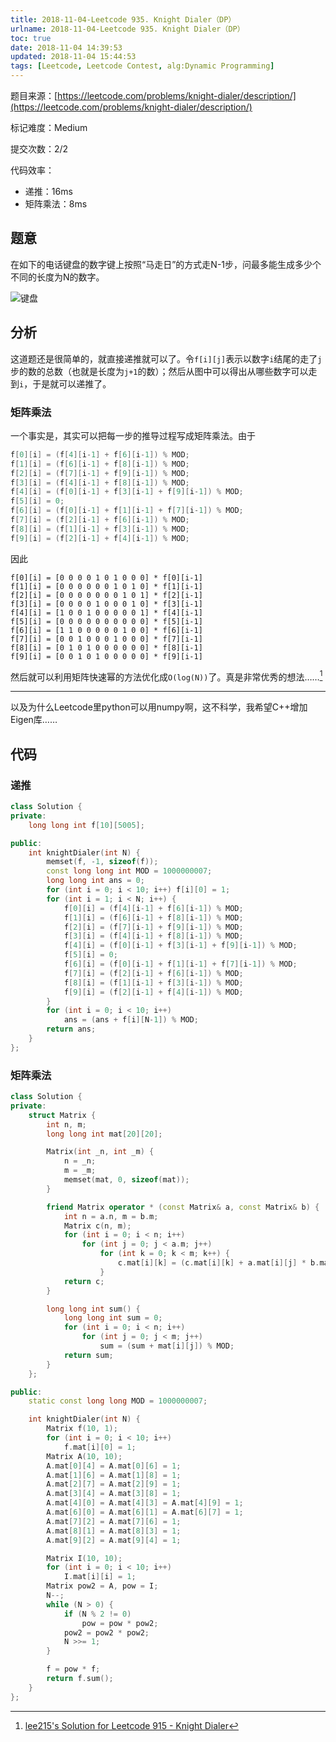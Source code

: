 ```yaml
---
title: 2018-11-04-Leetcode 935. Knight Dialer（DP）
urlname: 2018-11-04-Leetcode 935. Knight Dialer（DP）
toc: true
date: 2018-11-04 14:39:53
updated: 2018-11-04 15:44:53
tags: [Leetcode, Leetcode Contest, alg:Dynamic Programming]
---
```


题目来源：[https://leetcode.com/problems/knight-dialer/description/](https://leetcode.com/problems/knight-dialer/description/)

标记难度：Medium

提交次数：2/2

代码效率：

* 递推：16ms
* 矩阵乘法：8ms

## 题意

在如下的电话键盘的数字键上按照“马走日”的方式走N-1步，问最多能生成多少个不同的长度为N的数字。

![键盘](https://assets.leetcode.com/uploads/2018/10/30/keypad.png)

## 分析

这道题还是很简单的，就直接递推就可以了。令`f[i][j]`表示以数字`i`结尾的走了`j`步的数的总数（也就是长度为`j+1`的数）；然后从图中可以得出从哪些数字可以走到`i`，于是就可以递推了。

### 矩阵乘法

一个事实是，其实可以把每一步的推导过程写成矩阵乘法。由于

```cpp
f[0][i] = (f[4][i-1] + f[6][i-1]) % MOD;
f[1][i] = (f[6][i-1] + f[8][i-1]) % MOD;
f[2][i] = (f[7][i-1] + f[9][i-1]) % MOD;
f[3][i] = (f[4][i-1] + f[8][i-1]) % MOD;
f[4][i] = (f[0][i-1] + f[3][i-1] + f[9][i-1]) % MOD;
f[5][i] = 0;
f[6][i] = (f[0][i-1] + f[1][i-1] + f[7][i-1]) % MOD;
f[7][i] = (f[2][i-1] + f[6][i-1]) % MOD;
f[8][i] = (f[1][i-1] + f[3][i-1]) % MOD;
f[9][i] = (f[2][i-1] + f[4][i-1]) % MOD;
```

因此

```
f[0][i] = [0 0 0 0 1 0 1 0 0 0] * f[0][i-1]
f[1][i] = [0 0 0 0 0 0 1 0 1 0] * f[1][i-1]
f[2][i] = [0 0 0 0 0 0 0 1 0 1] * f[2][i-1]
f[3][i] = [0 0 0 0 1 0 0 0 1 0] * f[3][i-1]
f[4][i] = [1 0 0 1 0 0 0 0 0 1] * f[4][i-1]
f[5][i] = [0 0 0 0 0 0 0 0 0 0] * f[5][i-1]
f[6][i] = [1 1 0 0 0 0 0 1 0 0] * f[6][i-1]
f[7][i] = [0 0 1 0 0 0 1 0 0 0] * f[7][i-1]
f[8][i] = [0 1 0 1 0 0 0 0 0 0] * f[8][i-1]
f[9][i] = [0 0 1 0 1 0 0 0 0 0] * f[9][i-1]
```

然后就可以利用矩阵快速幂的方法优化成`O(log(N))`了。真是非常优秀的想法……[^lee215]

[^lee215]: [lee215's Solution for Leetcode 915 - Knight Dialer](https://leetcode.com/problems/knight-dialer/discuss/189252/O%28logN%29)

---

以及为什么Leetcode里python可以用numpy啊，这不科学，我希望C++增加Eigen库……

## 代码

### 递推

```cpp
class Solution {
private:
    long long int f[10][5005];

public:
    int knightDialer(int N) {
        memset(f, -1, sizeof(f));
        const long long int MOD = 1000000007;
        long long int ans = 0;
        for (int i = 0; i < 10; i++) f[i][0] = 1;
        for (int i = 1; i < N; i++) {
            f[0][i] = (f[4][i-1] + f[6][i-1]) % MOD;
            f[1][i] = (f[6][i-1] + f[8][i-1]) % MOD;
            f[2][i] = (f[7][i-1] + f[9][i-1]) % MOD;
            f[3][i] = (f[4][i-1] + f[8][i-1]) % MOD;
            f[4][i] = (f[0][i-1] + f[3][i-1] + f[9][i-1]) % MOD;
            f[5][i] = 0;
            f[6][i] = (f[0][i-1] + f[1][i-1] + f[7][i-1]) % MOD;
            f[7][i] = (f[2][i-1] + f[6][i-1]) % MOD;
            f[8][i] = (f[1][i-1] + f[3][i-1]) % MOD;
            f[9][i] = (f[2][i-1] + f[4][i-1]) % MOD;
        }
        for (int i = 0; i < 10; i++)
            ans = (ans + f[i][N-1]) % MOD;
        return ans;
    }
};
```

### 矩阵乘法

```cpp
class Solution {
private:
    struct Matrix {
        int n, m;
        long long int mat[20][20];

        Matrix(int _n, int _m) {
            n = _n;
            m = _m;
            memset(mat, 0, sizeof(mat));
        }

        friend Matrix operator * (const Matrix& a, const Matrix& b) {
            int n = a.n, m = b.m;
            Matrix c(n, m);
            for (int i = 0; i < n; i++)
                for (int j = 0; j < a.m; j++)
                    for (int k = 0; k < m; k++) {
                        c.mat[i][k] = (c.mat[i][k] + a.mat[i][j] * b.mat[j][k]) % MOD;
                    }
            return c;
        }

        long long int sum() {
            long long int sum = 0;
            for (int i = 0; i < n; i++)
                for (int j = 0; j < m; j++)
                    sum = (sum + mat[i][j]) % MOD;
            return sum;
        }
    };

public:
    static const long long MOD = 1000000007;

    int knightDialer(int N) {
        Matrix f(10, 1);
        for (int i = 0; i < 10; i++)
            f.mat[i][0] = 1;
        Matrix A(10, 10);
        A.mat[0][4] = A.mat[0][6] = 1;
        A.mat[1][6] = A.mat[1][8] = 1;
        A.mat[2][7] = A.mat[2][9] = 1;
        A.mat[3][4] = A.mat[3][8] = 1;
        A.mat[4][0] = A.mat[4][3] = A.mat[4][9] = 1;
        A.mat[6][0] = A.mat[6][1] = A.mat[6][7] = 1;
        A.mat[7][2] = A.mat[7][6] = 1;
        A.mat[8][1] = A.mat[8][3] = 1;
        A.mat[9][2] = A.mat[9][4] = 1;

        Matrix I(10, 10);
        for (int i = 0; i < 10; i++)
            I.mat[i][i] = 1;
        Matrix pow2 = A, pow = I;
        N--;
        while (N > 0) {
            if (N % 2 != 0)
                pow = pow * pow2;
            pow2 = pow2 * pow2;
            N >>= 1;
        }

        f = pow * f;
        return f.sum();
    }
};
```
